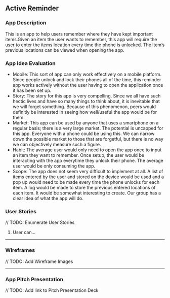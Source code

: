 ## Active Reminder

### App Description
This is an app to help users remember where they have kept important items.Given an item the user wants to remember, this app will require the user to enter the items location every time the phone is unlocked. The item’s previous locations can be viewed when opening the app.

### App Idea Evaluation

- Mobile: This sort of app can only work effectively on a mobile platform. Since people unlock and lock their phones all of the time, this reminder app works actively without the user having to open the application once it has been set up. 
- Story: The story for this app is very compelling. Since we all have such hectic lives and have so many things to think about, it is inevitable that we will forget something. Because of this phenomenon, peers would definitly be interested in seeing how well/useful the app would be for them.
- Market: This app can be used by anyone that uses a smartphone on a regular basis; there is a very large market. The potential is uncapped for this app. Everyone with a phone could be using this. We can narrow down the possible market to those that are forgetful, but there is no way we can objectively measure such a figure.
- Habit: The average user would only need to open the app once to input an item they want to remember. Once setup, the user would be interacting with the app everytime they unlock their phone. The average user would be only consuming the app.
- Scope: The app does not seem very difficult to implement at all. A list of items entered by the user and stored on the device would be used and a pop up would need to be made every time the phone unlocks for each item. A log would be made to store the previous entered locations of each item. It would be somewhat interesting to create. Our group has a clear idea of what the app will do.


### User Stories
// TODO: Enumerate User Stories
1. User can...

---

### Wireframes
// TODO: Add Wireframe Images

---

### App Pitch Presentation
// TODO: Add link to Pitch Presentation Deck
